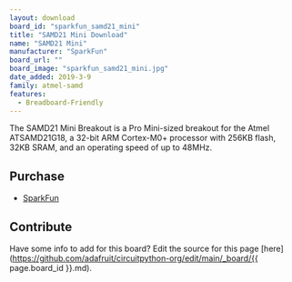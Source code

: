 ```yaml
---
layout: download
board_id: "sparkfun_samd21_mini"
title: "SAMD21 Mini Download"
name: "SAMD21 Mini"
manufacturer: "SparkFun"
board_url: ""
board_image: "sparkfun_samd21_mini.jpg"
date_added: 2019-3-9
family: atmel-samd
features:
  - Breadboard-Friendly
---
```


The SAMD21 Mini Breakout is a Pro Mini-sized breakout for the Atmel ATSAMD21G18, a 32-bit ARM Cortex-M0+ processor with 256KB flash, 32KB SRAM, and an operating speed of up to 48MHz. 

## Purchase
* [SparkFun](https://www.sparkfun.com/products/13664)

## Contribute

Have some info to add for this board? Edit the source for this page [here](https://github.com/adafruit/circuitpython-org/edit/main/_board/{{ page.board_id }}.md).
